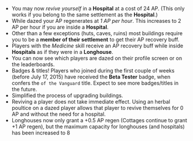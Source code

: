 * You may now _revive yourself_ in a **Hospital** at a cost of 24 AP. (This only works if you belong to the same settlement as the **Hospital**.)
* While dazed your AP regenerates at _1 AP per hour_. This increases to 2 AP per hour if you are inside a **Hospital**.
* Other than a few exceptions (huts, caves, ruins) most buildings require you to be a **member of their settlement** to get their AP recovery buff.
* Players with the _Medicine_ skill receive an AP recovery buff while inside **Hospitals** as if they were in a **Longhouse**.
* You can now see which players are dazed on their profile screen or on the leaderboards.
* Badges & titles! Players who joined during the first couple of weeks (before July 17, 2015) have received the **Beta Tester** badge, when confers the `of the Vanguard` title. Expect to see more badges/titles in the future.
* Simplified the process of upgrading buildings.
* Reviving a player does not take immediate effect. Using an herbal poultice on a dazed player allows that player to revive themselves for 0 AP and without the need for a hospital.
* Longhouses now only grant a +0.5 AP regen (Cottages continue to grant +1 AP regen), but the maximum capacity for longhouses (and hospitals) has been increased to 8

